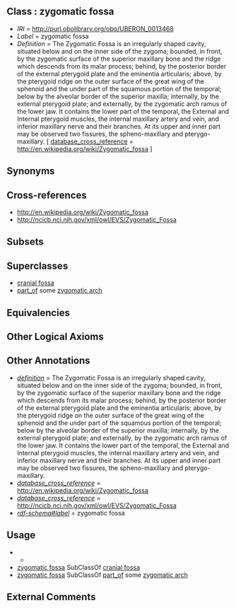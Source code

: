 
## Class : zygomatic fossa

 * *IRI* = http://purl.obolibrary.org/obo/UBERON_0013468
 * *Label* = zygomatic fossa
 * *Definition* = The Zygomatic Fossa is an irregularly shaped cavity, situated below and on the inner side of the zygoma; bounded, in front, by the zygomatic surface of the superior maxillary bone and the ridge which descends from its malar process; behind, by the posterior border of the external pterygoid plate and the eminentia articularis; above, by the pterygoid ridge on the outer surface of the great wing of the sphenoid and the under part of the squamous portion of the temporal; below by the alveolar border of the superior maxilla; internally, by the external pterygoid plate; and externally, by the zygomatic arch ramus of the lower jaw. It contains the lower part of the temporal, the External and Internal pterygoid muscles, the internal maxillary artery and vein, and inferior maxillary nerve and their branches. At its upper and inner part may be observed two fissures, the spheno-maxillary and pterygo-maxillary. [ [database_cross_reference](../../ef/oboInOwl#hasDbXref.md) = http://en.wikipedia.org/wiki/Zygomatic_fossa ]

## Synonyms


## Cross-references

 * http://en.wikipedia.org/wiki/Zygomatic_fossa
 * http://ncicb.nci.nih.gov/xml/owl/EVS/Zygomatic_Fossa

## Subsets


## Superclasses

 * [cranial fossa](../../UBERON/89/UBERON_0008789.md)
 * [part_of](../../BFO/50/BFO_0000050.md) some [zygomatic arch](../../UBERON/00/UBERON_0002500.md)

## Equivalencies


## Other Logical Axioms


## Other Annotations

 * *[definition](../../IAO/15/IAO_0000115.md)* = The Zygomatic Fossa is an irregularly shaped cavity, situated below and on the inner side of the zygoma; bounded, in front, by the zygomatic surface of the superior maxillary bone and the ridge which descends from its malar process; behind, by the posterior border of the external pterygoid plate and the eminentia articularis; above, by the pterygoid ridge on the outer surface of the great wing of the sphenoid and the under part of the squamous portion of the temporal; below by the alveolar border of the superior maxilla; internally, by the external pterygoid plate; and externally, by the zygomatic arch ramus of the lower jaw. It contains the lower part of the temporal, the External and Internal pterygoid muscles, the internal maxillary artery and vein, and inferior maxillary nerve and their branches. At its upper and inner part may be observed two fissures, the spheno-maxillary and pterygo-maxillary.
 * *[database_cross_reference](../../ef/oboInOwl#hasDbXref.md)* = http://en.wikipedia.org/wiki/Zygomatic_fossa
 * *[database_cross_reference](../../ef/oboInOwl#hasDbXref.md)* = http://ncicb.nci.nih.gov/xml/owl/EVS/Zygomatic_Fossa
 * *[rdf-schema#label](../../el/rdf-schema#label.md)* = zygomatic fossa

## Usage

 * -
 * [zygomatic fossa](../../UBERON/68/UBERON_0013468.md) SubClassOf [cranial fossa](../../UBERON/89/UBERON_0008789.md)
 * [zygomatic fossa](../../UBERON/68/UBERON_0013468.md) SubClassOf [part_of](../../BFO/50/BFO_0000050.md) some [zygomatic arch](../../UBERON/00/UBERON_0002500.md)

## External Comments

